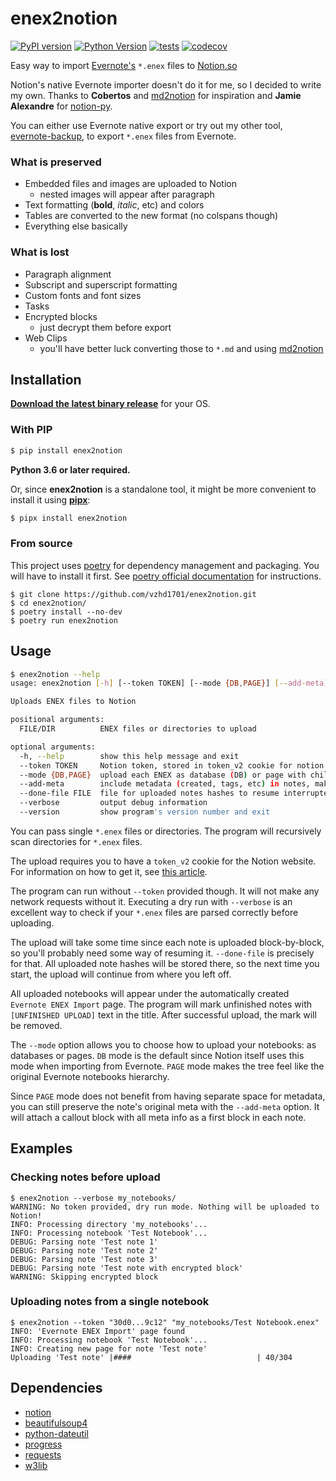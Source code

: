 # enex2notion

[![PyPI version](https://img.shields.io/pypi/v/enex2notion?label=version)](https://pypi.python.org/pypi/enex2notion)
[![Python Version](https://img.shields.io/pypi/pyversions/enex2notion.svg)](https://pypi.org/project/enex2notion/)
[![tests](https://github.com/vzhd1701/enex2notion/actions/workflows/test.yml/badge.svg)](https://github.com/vzhd1701/enex2notion/actions/workflows/test.yml)
[![codecov](https://codecov.io/gh/vzhd1701/enex2notion/branch/master/graph/badge.svg)](https://codecov.io/gh/vzhd1701/enex2notion)

Easy way to import [Evernote's](https://www.evernote.com/) `*.enex` files to [Notion.so](https://notion.so)

Notion's native Evernote importer doesn't do it for me, so I decided to write my own. Thanks to **Cobertos** and [md2notion](https://github.com/Cobertos/md2notion) for inspiration and **Jamie Alexandre** for [notion-py](https://github.com/jamalex/notion-py).

You can either use Evernote native export or try out my other tool, [evernote-backup](https://github.com/vzhd1701/evernote-backup), to export `*.enex` files from Evernote.

### What is preserved

- Embedded files and images are uploaded to Notion
  - nested images will appear after paragraph
- Text formatting (**bold**, _italic_, etc) and colors
- Tables are converted to the new format (no colspans though)
- Everything else basically

### What is lost

- Paragraph alignment
- Subscript and superscript formatting
- Custom fonts and font sizes
- Tasks
- Encrypted blocks
  - just decrypt them before export
- Web Clips
  - you'll have better luck converting those to `*.md` and using [md2notion](https://github.com/Cobertos/md2notion)

## Installation

[**Download the latest binary release**](https://github.com/vzhd1701/enex2notion/releases/latest) for your OS.

### With PIP

```bash
$ pip install enex2notion
```

**Python 3.6 or later required.**

Or, since **enex2notion** is a standalone tool, it might be more convenient to install it using [**pipx**](https://github.com/pipxproject/pipx):

```bash
$ pipx install enex2notion
```

### From source

This project uses [poetry](https://python-poetry.org/) for dependency management and packaging. You will have to install it first. See [poetry official documentation](https://python-poetry.org/docs/) for instructions.

```shell
$ git clone https://github.com/vzhd1701/enex2notion.git
$ cd enex2notion/
$ poetry install --no-dev
$ poetry run enex2notion
```

## Usage

```bash
$ enex2notion --help
usage: enex2notion [-h] [--token TOKEN] [--mode {DB,PAGE}] [--add-meta] [--done-file FILE] [--verbose] [--version] FILE/DIR [FILE/DIR ...]

Uploads ENEX files to Notion

positional arguments:
  FILE/DIR          ENEX files or directories to upload

optional arguments:
  -h, --help        show this help message and exit
  --token TOKEN     Notion token, stored in token_v2 cookie for notion.so [NEEDED FOR UPLOAD]
  --mode {DB,PAGE}  upload each ENEX as database (DB) or page with children (PAGE) (default: DB)
  --add-meta        include metadata (created, tags, etc) in notes, makes sense only with PAGE mode
  --done-file FILE  file for uploaded notes hashes to resume interrupted upload
  --verbose         output debug information
  --version         show program's version number and exit
```

You can pass single `*.enex` files or directories. The program will recursively scan directories for `*.enex` files.

The upload requires you to have a `token_v2` cookie for the Notion website. For information on how to get it, see [this article](https://www.notion.so/Find-Your-Notion-Token-5da17a8df27a4fb290e9e3b5d9ba89c4).

The program can run without `--token` provided though. It will not make any network requests without it. Executing a dry run with `--verbose` is an excellent way to check if your `*.enex` files are parsed correctly before uploading.

The upload will take some time since each note is uploaded block-by-block, so you'll probably need some way of resuming it. `--done-file` is precisely for that. All uploaded note hashes will be stored there, so the next time you start, the upload will continue from where you left off.

All uploaded notebooks will appear under the automatically created `Evernote ENEX Import` page. The program will mark unfinished notes with `[UNFINISHED UPLOAD]` text in the title. After successful upload, the mark will be removed.

The `--mode` option allows you to choose how to upload your notebooks: as databases or pages. `DB` mode is the default since Notion itself uses this mode when importing from Evernote. `PAGE` mode makes the tree feel like the original Evernote notebooks hierarchy.

Since `PAGE` mode does not benefit from having separate space for metadata, you can still preserve the note's original meta with the `--add-meta` option. It will attach a callout block with all meta info as a first block in each note.

## Examples

### Checking notes before upload

```shell
$ enex2notion --verbose my_notebooks/
WARNING: No token provided, dry run mode. Nothing will be uploaded to Notion!
INFO: Processing directory 'my_notebooks'...
INFO: Processing notebook 'Test Notebook'...
DEBUG: Parsing note 'Test note 1'
DEBUG: Parsing note 'Test note 2'
DEBUG: Parsing note 'Test note 3'
DEBUG: Parsing note 'Test note with encrypted block'
WARNING: Skipping encrypted block
```

### Uploading notes from a single notebook

```shell
$ enex2notion --token "30d0...9c12" "my_notebooks/Test Notebook.enex"
INFO: 'Evernote ENEX Import' page found
INFO: Processing notebook 'Test Notebook'...
INFO: Creating new page for note 'Test note'
Uploading 'Test note' |####                            | 40/304
```

## Dependencies

- [notion](https://github.com/jamalex/notion-py)
- [beautifulsoup4](https://www.crummy.com/software/BeautifulSoup/)
- [python-dateutil](https://github.com/dateutil/dateutil)
- [progress](http://github.com/verigak/progress/)
- [requests](https://github.com/psf/requests)
- [w3lib](https://github.com/scrapy/w3lib)

